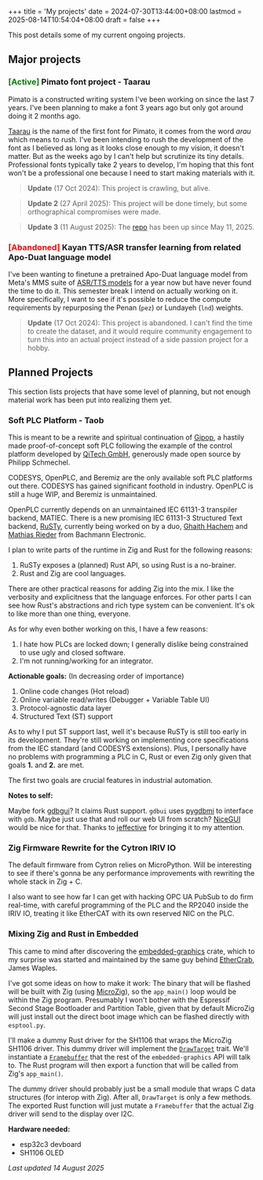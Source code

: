 +++
title = 'My projects'
date = 2024-07-30T13:44:00+08:00
lastmod = 2025-08-14T10:54:04+08:00
draft = false
+++

This post details some of my current ongoing projects.

## Major projects

### <span style="color: green;">[Active]</span> Pimato font project - Taarau
Pimato is a constructed writing system I've been working on since the last 7 years. I've been planning to make a font 3 years ago but only got around doing it 2 months ago.

[Taarau](https://github.com/andergisomon/taarau) is the name of the first font for Pimato, it comes from the word *arau* which means to rush. I've been intending to rush the development of the font as I believed as long as it looks close enough to my vision, it doesn't matter. But as the weeks ago by I can't help but scrutinize its tiny details. Professional fonts typically take 2 years to develop, I'm hoping that this font won't be a professional one because I need to start making materials with it.

> **Update** (17 Oct 2024): This project is crawling, but alive.

> **Update 2** (27 April 2025): This project will be done timely, but some orthographical compromises were made.

> **Update 3** (11 August 2025): The [repo](https://github.com/andergisomon/taarau) has been up since May 11, 2025.


### <span style="color: red;">[Abandoned]</span> Kayan TTS/ASR transfer learning from related Apo-Duat language model
I've been wanting to finetune a pretrained Apo-Duat language model from Meta's MMS suite of [ASR/TTS models](https://github.com/facebookresearch/fairseq/tree/main/examples/mms "Title") for a year now but have never found the time to do it. This semester break I intend on actually working on it. More specifically, I want to see if it's possible to reduce the compute requirements by repurposing the Penan (`pez`) or Lundayeh (`lnd`) weights.

> **Update** (17 Oct 2024): This project is abandoned. I can't find the time to create the dataset, and it would require community engagement to turn this into an actual project instead of a side passion project for a hobby.

## Planned Projects
This section lists projects that have some level of planning, but not enough material work has been put into realizing them yet.

### Soft PLC Platform - Taob
This is meant to be a rewrite and spiritual continuation of [Gipop](https://github.com/andergisomon/gipop), a hastily made proof-of-concept soft PLC following the example of the control platform developed by [QiTech GmbH](https://github.com/qitechgmbh/control), generously made open source by Philipp Schmechel.

CODESYS, OpenPLC, and Beremiz are the only available soft PLC platforms out there. CODESYS has gained significant foothold in industry. OpenPLC is still a huge WIP, and Beremiz is unmaintained.

OpenPLC currently depends on an unmaintained IEC 61131-3 transpiler backend, MATIEC. There is a new promising IEC 61131-3 Structured Text backend, [RuSTy](https://github.com/PLC-lang/rusty), currently being worked on by a duo, [Ghaith Hachem](https://github.com/ghaith) and [Mathias Rieder](https://github.com/riederm) from Bachmann Electronic.

I plan to write parts of the runtime in Zig and Rust for the following reasons:

1. RuSTy exposes a (planned) Rust API, so using Rust is a no-brainer.
2. Rust and Zig are cool languages.

There are other practical reasons for adding Zig into the mix. I like the verbosity and explicitness that the language enforces. For other parts I can see how Rust's abstractions and rich type system can be convenient. It's ok to like more than one thing, everyone.

As for why even bother working on this, I have a few reasons:

1. I hate how PLCs are locked down; I generally dislike being constrained to use ugly and closed software.
2. I'm not running/working for an integrator.

**Actionable goals:**
(In decreasing order of importance)
1. Online code changes (Hot reload)
2. Online variable read/writes (Debugger + Variable Table UI)
3. Protocol-agnostic data layer
4. Structured Text (ST) support

As to why I put ST support last, well it's because RuSTy is still too early in its development. They're still working on implementing core specifications from the IEC standard (and CODESYS extensions). Plus, I personally have no problems with programming a PLC in C, Rust or even Zig only given that goals **1.** and **2.** are met.

The first two goals are crucial features in industrial automation.

**Notes to self:**

Maybe fork [gdbgui](https://www.gdbgui.com/)? It claims Rust support. `gdbui` uses [pygdbmi](https://cs01.github.io/pygdbmi/) to interface with `gdb`. Maybe just use that and roll our web UI from scratch? [NiceGUI](https://nicegui.io/) would be nice for that. Thanks to [jeffective](https://github.com/jeffective) for bringing it to my attention.

### Zig Firmware Rewrite for the Cytron IRIV IO
The default firmware from Cytron relies on MicroPython. Will be interesting to see if there's gonna be any performance improvements with rewriting the whole stack in Zig + C.

I also want to see how far I can get with hacking OPC UA PubSub to do firm real-time, with careful programming of the PLC and the RP2040 inside the IRIV IO, treating it like EtherCAT with its own reserved NIC on the PLC.

### Mixing Zig and Rust in Embedded
This came to mind after discovering the [embedded-graphics](https://github.com/embedded-graphics/embedded-graphics) crate, which to my surprise was started and maintained by the same guy behind [EtherCrab](https://github.com/ethercrab-rs/ethercrab), James Waples.

I've got some ideas on how to make it work: The binary that will be flashed will be built with Zig (using [MicroZig](https://github.com/ZigEmbeddedGroup/microzig)), so the `app_main()` loop would be within the Zig program. Presumably I won't bother with the Espressif Second Stage Bootloader and Partition Table, given that by default MicroZig will just install out the direct boot image which can be flashed directly with `esptool.py`.

I'll make a dummy Rust driver for the SH1106 that wraps the MicroZig SH1106 driver. This dummy driver will implement the [`DrawTarget`](https://docs.rs/embedded-graphics-core/latest/embedded_graphics_core/draw_target/trait.DrawTarget.html) trait. We'll instantiate a [`Framebuffer`](https://docs.rs/embedded-graphics/latest/embedded_graphics/framebuffer/struct.Framebuffer.html) that the rest of the `embedded-graphics` API will talk to. The Rust program will then export a function that will be called from Zig's `app_main()`.

The dummy driver should probably just be a small module that wraps C data structures (for interop with Zig). After all, `DrawTarget` is only a few methods. The exported Rust function will just mutate a `Framebuffer` that the actual Zig driver will send to the display over I2C.

**Hardware needed:**
* esp32c3 devboard
* SH1106 OLED


*Last updated 14 August 2025*